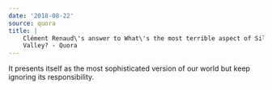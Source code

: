 ```yaml
---
date: '2018-08-22'
source: quora
title: |
    Clément Renaud\'s answer to What\'s the most terrible aspect of Silicon
    Valley? - Quora
---
```


It presents itself as the most sophisticated version of our world but
keep ignoring its responsibility.
